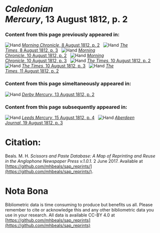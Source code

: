 # *Caledonian Mercury*, 13 August 1812, p. 2  
  
### Content from this page previously appeared in:  
![Hand](http://scissorsandpaste.net/wp-content/uploads/2017/06/smallhandpointer.png) [*Morning Chronicle*, 8 August 1812, p. 2](https://mhbeals.github.io/sap_html/Morning-Chronicle/Morning-Chronicle-8-August-1812-p-2)  
![Hand](http://scissorsandpaste.net/wp-content/uploads/2017/06/smallhandpointer.png) [*The Times*, 8 August 1812, p. 3](https://mhbeals.github.io/sap_html/The-Times/The-Times-8-August-1812-p-3)  
![Hand](http://scissorsandpaste.net/wp-content/uploads/2017/06/smallhandpointer.png) [*Morning Chronicle*, 10 August 1812, p. 2](https://mhbeals.github.io/sap_html/Morning-Chronicle/Morning-Chronicle-10-August-1812-p-2)  
![Hand](http://scissorsandpaste.net/wp-content/uploads/2017/06/smallhandpointer.png) [*Morning Chronicle*, 10 August 1812, p. 3](https://mhbeals.github.io/sap_html/Morning-Chronicle/Morning-Chronicle-10-August-1812-p-3)  
![Hand](http://scissorsandpaste.net/wp-content/uploads/2017/06/smallhandpointer.png) [*The Times*, 10 August 1812, p. 2](https://mhbeals.github.io/sap_html/The-Times/The-Times-10-August-1812-p-2)  
![Hand](http://scissorsandpaste.net/wp-content/uploads/2017/06/smallhandpointer.png) [*The Times*, 10 August 1812, p. 3](https://mhbeals.github.io/sap_html/The-Times/The-Times-10-August-1812-p-3)  
![Hand](http://scissorsandpaste.net/wp-content/uploads/2017/06/smallhandpointer.png) [*The Times*, 11 August 1812, p. 2](https://mhbeals.github.io/sap_html/The-Times/The-Times-11-August-1812-p-2)  
  
### Content from this page simeltaneously appeared in:  
![Hand](http://scissorsandpaste.net/wp-content/uploads/2017/06/smallhandpointer.png) [*Derby Mercury*, 13 August 1812, p. 2](https://mhbeals.github.io/sap_html/Derby-Mercury/Derby-Mercury-13-August-1812-p-2)  
  
### Content from this page subsequently appeared in:  
![Hand](http://scissorsandpaste.net/wp-content/uploads/2017/06/smallhandpointer.png) [*Leeds Mercury*, 15 August 1812, p. 4](https://mhbeals.github.io/sap_html/Leeds-Mercury/Leeds-Mercury-15-August-1812-p-4)  
![Hand](http://scissorsandpaste.net/wp-content/uploads/2017/06/smallhandpointer.png) [*Aberdeen Journal*, 19 August 1812, p. 3](https://mhbeals.github.io/sap_html/Aberdeen-Journal/Aberdeen-Journal-19-August-1812-p-3)  


# Citation: 

Beals. M. H. *Scissors and Paste Database: A Map of Reprinting and Reuse in the Anglophone Newspaper Press v.1.0.1.* 2 June 2017. Available at [https://github.com/mhbeals/sap_reprints/](https://github.com/mhbeals/sap_reprints/). 

# Nota Bona

Bibliometric data is time consuming to produce but benefits us all. Please remember to cite or acknowledge this and any other bibliometric data you use in your research. All data is available CC-BY 4.0 at [https://github.com/mhbeals/sap_reprints](https://github.com/mhbeals/sap_reprints)